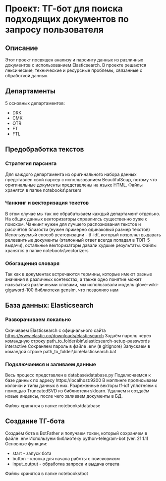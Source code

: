 # Проект: ТГ-бот для поиска подходящих документов по запросу пользователя

## Описание

Этот проект посвящен анализу и парсингу данных из различных документов с использованием Elasticsearch. В проекте решаются лексические, технические и ресурсные проблемы, связанные с обработкой данных.

## Департаменты

5 основных департаментов:
- DRK
- CMK
- OTR
- FT
- FTL 

## Предобработка текстов

### Стратегия парсинга

Для каждого департамента из оригинального набора данных представлен свой парсер c использованием BeautifulSoup, потому что оригинальные документы представлены на языке HTML.
Файлы хранятся в папке notebooks\parsers

### Чанкинг и векторизация текстов

В этом случае мы так же обрабатываем каждый департамент отдельно. На общих данных векторизаторы справлилсь существенно хуже с поиском.
Чанкинг нужен для лучшего распознования текстов и рассчётов близости (нужен примерно одинаковый размер текстов)
Используемый способ векторизации - tf-idf, который позволял выдавать релевантные документы (эталонный ответ всегда попадал в ТОП-5 выдачи), остальные векторизаторы давали худшие результаты.
Файлы хранятся в папке notebooks\vectorizers

### Обогащения словаря 

Так как в документах встречаются термины, которые имеют разные значения в различных контекстах, а также одно понятие может называться различными словами, мы использовали модель glove-wiki-gigaword-100 библиотеки gensim, что позволило нам 

## База данных: Elasticsearch

### Разворачиваем локально

Скачиваем Elasticsearch с официального сайта https://www.elastic.co/downloads/elasticsearch
Задаём пароль через командную строку path_to_folder\bin\elasticsearch-setup-passwords interactive
Сохраняем пароль в файле .env (в gitignore)
Запускаем в командой строке path_to_folder\bin\elasticsearch.bat

### Подключаемся и заливаем данные

Весь процесс представлен в database\database.py
Подключаемся к базе данных по адресу https://localhost:9200
В мэппинге прописываем колонки и типы данных в них. Разреженные векторы tf-idf уплотняем с помощью TruncatedSVD из библиотеки sklearn.
Удаляем и создаём новые индексы, после чего заливаем документы в БД.

Файлы хранятся в папке notebooks\database

## Создание ТГ-бота

Создаём бота в BotFather и получаем токен, который сохраняем в файле .env
Используем библиотеку python-telegram-bot (ver. 21.1.1)
Основные функции:
- start - запуск бота
- button - кнопка для начала работы с поисковиком
- input_output - обработка запроса и выдача ответа

Файлы хранятся в папке notebooks\bot


